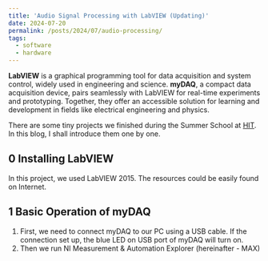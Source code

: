 ```yaml
---
title: 'Audio Signal Processing with LabVIEW (Updating)'
date: 2024-07-20
permalink: /posts/2024/07/audio-processing/
tags:
  - software
  - hardware
---
```


**LabVIEW** is a graphical programming tool for data acquisition and system control, widely used in engineering and science. **myDAQ**, a compact data acquisition device, pairs seamlessly with LabVIEW for real-time experiments and prototyping. Together, they offer an accessible solution for learning and development in fields like electrical engineering and physics.

There are some tiny projects we finished during the Summer School at [HIT](http://en.hit.edu.cn). In this blog, I shall introduce them one by one.

0 Installing LabVIEW
------

In this project, we used LabVIEW 2015. The resources could be easily found on Internet.

1 Basic Operation of myDAQ
------

1. First, we need to connect myDAQ to our PC using a USB cable. If the connection set up, the blue LED on USB port of myDAQ will turn on.
2. Then we run NI Measurement & Automation Explorer (hereinafter - MAX)
